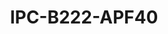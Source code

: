 ---
title: "IPC-B222-APF40"
description: "2MP Bullet Network Camera Datasheet"
image: "/images/fixed/fixed (17).png"
images:
  - url: "/images/fixed/fixed (17).png"
    caption: "Front view"
features:
  - Day/night functionality
  - Smart IR, up to 60m (196ft) IR distance
  - Optical glass window with higher light transmittance
  - IR anti-reflection window to increase the infrared transmittance
  - 2D/3D DNR (Digital Noise Reduction)
  - Built-in Mic
  - H.265, H.264
  - ROI (Region of Interest)
  - ONVIF Conformance
  - Wide temperature range:- -30°C ~ 60°C (-22°F ~ 140°F)
  - Wide voltage range of DC12V(±25%)
  - IP67
specifications:
  Sensor: 1/3", progressive scan, CMOS
  Shutter: Auto/Manual, 1 ~ 1/100000s
  Minimum Illumination: Colour:- 0.02 (F2.1, AGC ON); 0Lux with IR on
  WDR: DWDR
  Lens Type: 4.0mm @F2.1, Fixed-focal
  Field of View (H): 80.2°
  Field of View (V): 42.9°
  Field of View (D): 86.0°
  4.0mm: Detect 66.7m, Observe 26.7m, Recognize 13.3m, Identify 6.7m
  IR Range: Up to 60m (196ft) IR range
  Wavelength: 850nm
  IR On/Off Control: Auto/Manual
  Video Compression: H.265, H.264
  H.264 code profile: Baseline profile, Main profile, High profile
  Main Stream: 2MP (1920*1080), Max 25fps; 720P (1280*720), Max 25fps;
  Sub Stream: D1 (720*576), Max 25fps; 640*360, Max 25fps; 2CIF(704*288), Max 25fps; CIF(352*288), Max 25fps;
  Video Bit Rate: 128 Kbps~6 Mbps
  U-code: Supported
  OSD: Up to 4 OSDs
  Privacy Mask: Up to 4 areas
  ROI: Up to 8 areas
  Motion Detection: Up to 4 areas
  White Balance: Auto/Outdoor/Fine Tune/Sodium Lamp/Locked/Auto2
  Image Setting: Image rotation, brightness, saturation, contrast, sharpness, gain adjustable by web browser
  Digital Noise Reduction: 2D/3D DNR
  Smart IR: Supported
  Flip: Normal/Vertical/Horizontal/180°
  Dewarping: N/A
  HLC: Supported
  BLC: Supported
  Defog: Digital Defog
  Basic Detection: motion detection, audio detection
  General Function: Watermark, IP address filtering, access policy, ARP protection, RTSP authentication, user authentication, HTTP authentication
  Audio Compression: G.711A, G711U
  Audio Bitrate: 64 Kbps
  Two-way audio: N/A
  Suppression: Support
  Sampling Rate: 8KHZ
  Protocols: IPv4, IGMP, ICMP, TCP, UDP, DHCP, RTP, RTSP, RTCP, DNS, DDNS, NTP, UPnP, HTTP, RTMP
  Compatible Integration: ONVIF (Profile S, Profile T),API
  User/Host: Up to 32 users. 2 user levels:- administrator and common user
  Client: Uniarch Client, Uniarch APP
  Web Browser: Plug-in free live view:- Chorme 57.0+, Firefox 58.0+, Edge 16+
  Network: 1 * RJ45 10M/100M Base-TX Ethernet
  Built-in Mic: Supported
  EMC: CE-EMC (EN 55032:- 2015+A1:2020,EN 61000-3-3:- 2013+A1:- 2019,EN IEC 61000-3-2:- 2019+A1:- 2021,EN 55035:- 2017+A11:2020)
  FCC: FCC CFR 47 part15 B, ANSI C63.4-2014
  Safety: CE LVD (EN 62368-1:2014+A11:2017), CB (IEC 62368-1:2014), UL (UL 62368-1, 2nd Ed., Issue Date:- 2014-12-01)
  Environment: CE-RoHS (2011/65/EU;(EU)2015/863); WEEE (2012/19/EU); Reach (Regulation (EC) No 1907/2006)
  Protection: IP67 (IEC 60529:1989+AMD1:1999+AMD2:2013)
  Power: DC 12V±25%, PoE (IEEE 802.3af)
  Power consumption: Max 6.0W
  Power Interface: Ø 5.5mm coaxial power plug
  Dimensions: 246× 97 × 187mm (9.7” × 3.8” × 7.4”)
  Weight: 0.65kg (1.43lb)
  Working Environment: -30°C ~ 60°C (-22°F ~ 140°F), Humidity:- ≤95% RH (non-condensing)
  Surge Protection: 4KV
  Reset Button: N/A
---
